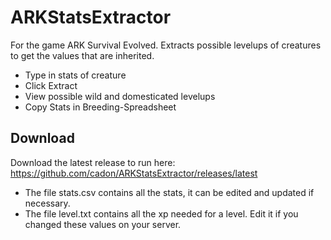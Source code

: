 # ARKStatsExtractor
For the game ARK Survival Evolved. Extracts possible levelups of creatures to get the values that are inherited.

* Type in stats of creature
* Click Extract
* View possible wild and domesticated levelups
* Copy Stats in Breeding-Spreadsheet

## Download
Download the latest release to run here: https://github.com/cadon/ARKStatsExtractor/releases/latest

* The file stats.csv contains all the stats, it can be edited and updated if necessary.
* The file level.txt contains all the xp needed for a level. Edit it if you changed these values on your server.
